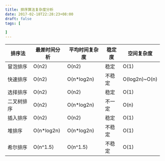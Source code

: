 ```yaml
---
title: 排序算法复杂度分析
date: 2017-02-18T22:28:23+08:00
draft: false
tags: [
  
]
---
```


<!--more-->

| 排序法    | 最差时间分析 | 平均时间复杂度 | 稳定度  | 空间复杂度     |
| -------- | ---------- | ------------ | ----- | ------------- |
| 冒泡排序  | O(n2)      | O(n2)        | 稳定   | O(1)          |
| 快速排序  | O(n2)      | O(n*log2n)   | 不稳定  | O(log2n)~O(n) |
| 选择排序  | O(n2)      | O(n2)        | 稳定   | O(1)          |
| 二叉树排序 | O(n2)     | O(n*log2n)   | 不一定  | O(n)          |
| 插入排序  | O(n2)      | O(n2)        | 稳定   | O(1)          |
| 堆排序    | O(n*log2n) | O(n*log2n)  | 不稳定  | O(1)          |
| 希尔排序  | O(n^1.5)   | O(n^1.5)    | 不稳定  | O(1)          |

